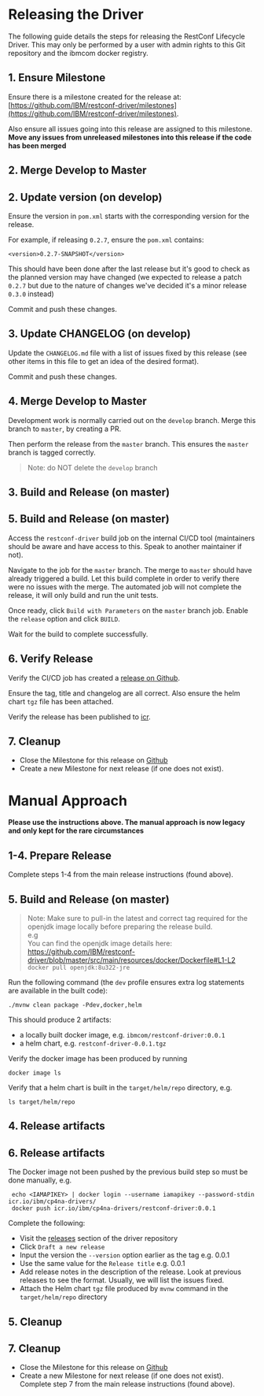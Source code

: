 # Releasing the Driver

The following guide details the steps for releasing the RestConf Lifecycle Driver. This may only be performed by a user with admin rights to this Git repository and the ibmcom docker registry.

## 1. Ensure Milestone

Ensure there is a milestone created for the release at: [https://github.com/IBM/restconf-driver/milestones](https://github.com/IBM/restconf-driver/milestones).

Also ensure all issues going into this release are assigned to this milestone. **Move any issues from unreleased milestones into this release if the code has been merged**

## 2. Merge Develop to Master
## 2. Update version (on develop)

Ensure the version in `pom.xml` starts with the corresponding version for the release.

For example, if releasing `0.2.7`, ensure the `pom.xml` contains:

```
<version>0.2.7-SNAPSHOT</version>
```

This should have been done after the last release but it's good to check as the planned version may have changed (we expected to release a patch `0.2.7` but due to the nature of changes we've decided it's a minor release `0.3.0` instead)

Commit and push these changes.

## 3. Update CHANGELOG (on develop)

Update the `CHANGELOG.md` file with a list of issues fixed by this release (see other items in this file to get an idea of the desired format).

Commit and push these changes.
## 4. Merge Develop to Master

Development work is normally carried out on the `develop` branch. Merge this branch to `master`, by creating a PR.

Then perform the release from the `master` branch. This ensures the `master` branch is tagged correctly.

> Note: do NOT delete the `develop` branch

## 3. Build and Release (on master)  
 ## 5. Build and Release (on master)  

 Access the `restconf-driver` build job on the internal CI/CD tool (maintainers should be aware and have access to this. Speak to another maintainer if not).

 Navigate to the job for the `master` branch. The merge to `master` should have already triggered a build. Let this build complete in order to verify there were no issues with the merge. The automated job will not complete the release, it will only build and run the unit tests.

 Once ready, click `Build with Parameters` on the `master` branch job. Enable the `release` option and click `BUILD`.

 Wait for the build to complete successfully.

 ## 6. Verify Release

 Verify the CI/CD job has created a [release on Github](https://github.com/IBM/restconf-driver/releases).

 Ensure the tag, title and changelog are all correct. Also ensure the helm chart `tgz` file has been attached.

 Verify the release has been published to [icr](icr.io/ibm/cp4na-drivers).

 ## 7. Cleanup

 - Close the Milestone for this release on [Github](https://github.com/IBM/restconf-driver/milestones)
 - Create a new Milestone for next release (if one does not exist).

 # Manual Approach

 **Please use the instructions above. The manual approach is now legacy and only kept for the rare circumstances**

 ## 1-4. Prepare Release

 Complete steps 1-4 from the main release instructions (found above).

## 5. Build and Release (on master)  

> Note: Make sure to pull-in the latest and correct tag required for the openjdk image locally before preparing the release build.  
> e.g  
> You can find the openjdk image details here: https://github.com/IBM/restconf-driver/blob/master/src/main/resources/docker/Dockerfile#L1-L2  
> `docker pull openjdk:8u322-jre`

Run the following command (the `dev` profile ensures extra log statements are available in the built code):
```
./mvnw clean package -Pdev,docker,helm
```

This should produce 2 artifacts:
- a locally built docker image, e.g. `ibmcom/restconf-driver:0.0.1`
- a helm chart, e.g. `restconf-driver-0.0.1.tgz`

Verify the docker image has been produced by running
```
docker image ls
```

Verify that a helm chart is built in the `target/helm/repo` directory, e.g.
```
ls target/helm/repo
```

## 4. Release artifacts
## 6. Release artifacts

The Docker image not been pushed by the previous build step so must be done manually, e.g.
```
 echo <IAMAPIKEY> | docker login --username iamapikey --password-stdin icr.io/ibm/cp4na-drivers/
 docker push icr.io/ibm/cp4na-drivers/restconf-driver:0.0.1

```

Complete the following:

- Visit the [releases](https://github.com/IBM/restconf-driver/releases) section of the driver repository
- Click `Draft a new release`
- Input the version the `--version` option earlier as the tag e.g. 0.0.1
- Use the same value for the `Release title` e.g. 0.0.1
- Add release notes in the description of the release. Look at previous releases to see the format. Usually, we will list the issues fixed.
- Attach the Helm chart `tgz` file produced by `mvnw` command in the `target/helm/repo` directory

## 5. Cleanup
## 7. Cleanup

- Close the Milestone for this release on [Github](https://github.com/IBM/restconf-driver/milestones)
- Create a new Milestone for next release (if one does not exist).
Complete step 7 from the main release instructions (found above).